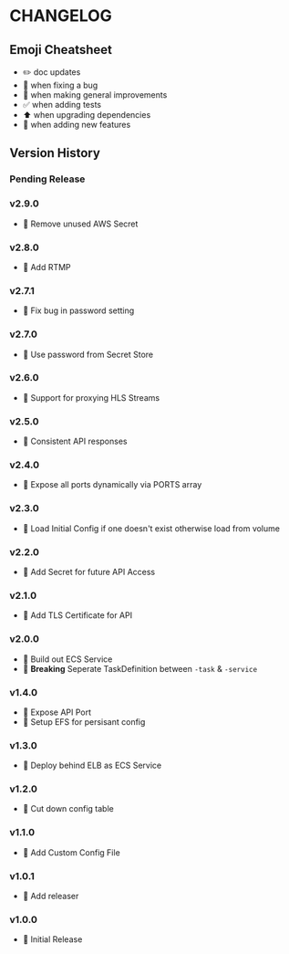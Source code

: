 # CHANGELOG

## Emoji Cheatsheet
- :pencil2: doc updates
- :bug: when fixing a bug
- :rocket: when making general improvements
- :white_check_mark: when adding tests
- :arrow_up: when upgrading dependencies
- :tada: when adding new features

## Version History

### Pending Release

### v2.9.0

- :rocket: Remove unused AWS Secret

### v2.8.0

- :rocket: Add RTMP

### v2.7.1

- :bug: Fix bug in password setting

### v2.7.0

- :rocket: Use password from Secret Store

### v2.6.0

- :rocket: Support for proxying HLS Streams

### v2.5.0

- :rocket: Consistent API responses

### v2.4.0

- :rocket: Expose all ports dynamically via PORTS array

### v2.3.0

- :tada: Load Initial Config if one doesn't exist otherwise load from volume

### v2.2.0

- :tada: Add Secret for future API Access

### v2.1.0

- :tada: Add TLS Certificate for API

### v2.0.0

- :rocket: Build out ECS Service
- :tada: **Breaking** Seperate TaskDefinition between `-task` & `-service`

### v1.4.0

- :rocket: Expose API Port
- :tada: Setup EFS for persisant config

### v1.3.0

- :rocket: Deploy behind ELB as ECS Service

### v1.2.0

- :rocket: Cut down config table

### v1.1.0

- :rocket: Add Custom Config File

### v1.0.1

- :rocket: Add releaser

### v1.0.0

- :rocket: Initial Release


